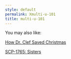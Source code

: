 ```yaml
---
style: default
permalink: Xmulti-u-101
title: multi-u-101
---
```

You may also like:

[How Dr. Clef Saved Christmas](http://scp-wiki.net/how-dr-clef-saved-christmas)

[SCP-1765: Sisters](http://scp-wiki.net/scp-1765)
